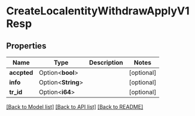 # CreateLocalentityWithdrawApplyV1Resp

## Properties

Name | Type | Description | Notes
------------ | ------------- | ------------- | -------------
**accpted** | Option<**bool**> |  | [optional]
**info** | Option<**String**> |  | [optional]
**tr_id** | Option<**i64**> |  | [optional]

[[Back to Model list]](../README.md#documentation-for-models) [[Back to API list]](../README.md#documentation-for-api-endpoints) [[Back to README]](../README.md)


